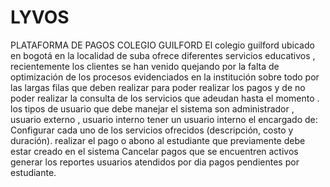 # LYVOS
PLATAFORMA DE PAGOS COLEGIO GUILFORD  El colegio guilford ubicado en bogotá en la localidad de suba ofrece diferentes servicios educativos , recientemente los clientes se han venido quejando por la falta de optimización de los procesos evidenciados en la institución sobre todo por las largas filas que deben realizar para poder realizar los pagos y de no poder realizar la consulta de los servicios que adeudan hasta el momento .  los tipos de usuario que debe manejar el sistema son administrador , usuario externo , usuario interno  tener un usuario interno el encargado de: Configurar cada uno de los servicios ofrecidos (descripción, costo y duración). realizar el pago o abono al estudiante que previamente debe estar creado en el sistema  Cancelar pagos que se encuentren activos generar los reportes  usuarios atendidos por dia pagos pendientes por estudiante.

